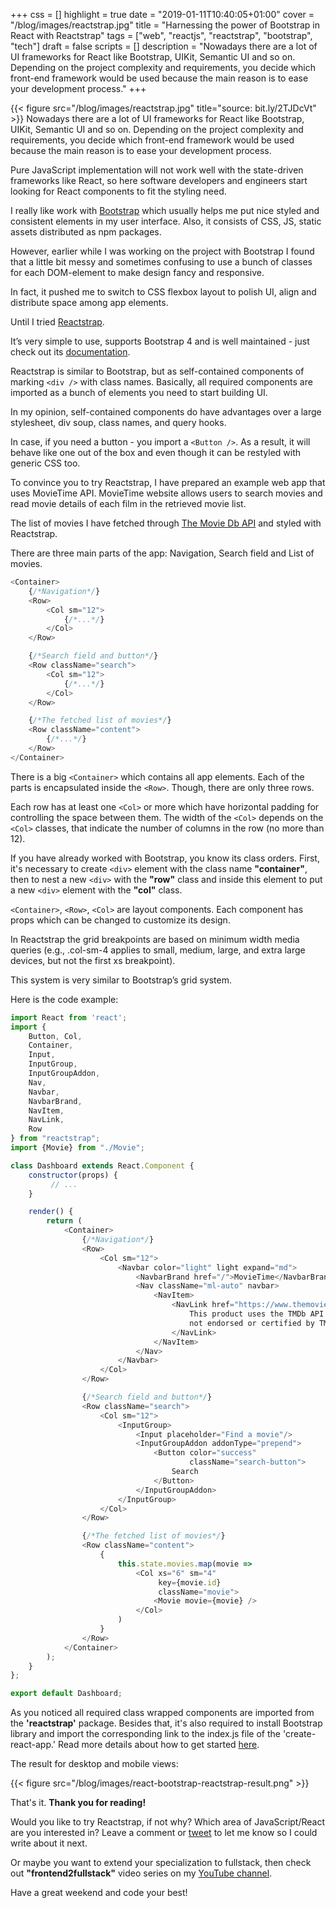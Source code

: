 +++
css = []
highlight = true
date = "2019-01-11T10:40:05+01:00"
cover = "/blog/images/reactstrap.jpg"
title = "Harnessing the power of Bootstrap in React with Reactstrap"
tags = ["web", "reactjs", "reactstrap", "bootstrap", "tech"]
draft = false
scripts = []
description = "Nowadays there are a lot of UI frameworks for React like Bootstrap, UIKit, Semantic UI and so on. Depending on the project complexity and requirements, you decide which front-end framework would be used because the main reason is to ease your development process."
+++

{{< figure src="/blog/images/reactstrap.jpg" title="source: bit.ly/2TJDcVt" >}}
Nowadays there are a lot of UI frameworks for React like Bootstrap, UIKit, Semantic UI and so on. Depending on the project complexity and requirements, you decide which front-end framework would be used because the main reason is to ease your development process.

<!--more-->

Pure JavaScript implementation will not work well with the state-driven frameworks like React, so here software developers and engineers start looking for React components to fit the styling need.

I really like work with [Bootstrap](https://getbootstrap.com/) which usually helps me put nice styled and consistent elements in my user interface. Also, it consists of CSS, JS, static assets distributed as npm packages.

However, earlier while I was working on the project with Bootstrap I found that a little bit messy and sometimes confusing to use a bunch of classes for each DOM-element to make design fancy and responsive.

In fact, it pushed me to switch to CSS flexbox layout to polish UI, align and distribute space among app elements.

Until I tried [Reactstrap](https://reactstrap.github.io/).

It’s very simple to use, supports Bootstrap 4 and is well maintained - just check out its [documentation](https://reactstrap.github.io/components/alerts/).

Reactstrap is similar to Bootstrap, but as self-contained components of marking `<div />` with class names. Basically, all required components are imported as a bunch of elements you need to start building UI.

In my opinion, self-contained components do have advantages over a large stylesheet, div soup, class names, and query hooks.

In case, if you need a button - you import a `<Button />`. As a result, it will behave like one out of the box and even though it can be restyled with generic CSS too.

To convince you to try Reactstrap, I have prepared an example web app that uses MovieTime API. MovieTime website allows users to search movies and read movie details of each film in the retrieved movie list.

The list of movies I have fetched through [The Movie Db API](https://www.themoviedb.org/documentation/api) and styled with Reactstrap.

There are three main parts of the app: Navigation, Search field and List of movies.

```javascript
<Container>
    {/*Navigation*/}
    <Row>
        <Col sm="12">
            {/*...*/}
        </Col>
    </Row>

    {/*Search field and button*/}
    <Row className="search">
        <Col sm="12">
            {/*...*/}
        </Col>
    </Row>

    {/*The fetched list of movies*/}
    <Row className="content">
        {/*...*/}
    </Row>
</Container>
```

There is a big `<Container>` which contains all app elements. Each of the parts is encapsulated inside the `<Row>`. Though, there are only three rows.

Each row has at least one `<Col>` or more which have horizontal padding for controlling the space between them. The width of the `<Col>` depends on the `<Col>` classes, that indicate the number of columns in the row (no more than 12).

If you have already worked with Bootstrap, you know its class orders. First, it's necessary to create `<div>` element with the class name **"container"**, then to nest a new `<div>` with the **"row"** class and inside this element to put a new `<div>` element with the **"col"** class.

`<Container>`, `<Row>`, `<Col>` are layout components. Each component has props which can be changed to customize its design.

In Reactstrap the grid breakpoints are based on minimum width media queries (e.g., .col-sm-4 applies to small, medium, large, and extra large devices, but not the first xs breakpoint).

This system is very similar to Bootstrap’s grid system.

Here is the code example:

```javascript
import React from 'react';
import {
    Button, Col,
    Container,
    Input,
    InputGroup,
    InputGroupAddon,
    Nav,
    Navbar,
    NavbarBrand,
    NavItem,
    NavLink,
    Row
} from "reactstrap";
import {Movie} from "./Movie";

class Dashboard extends React.Component {
    constructor(props) {
         // ...
    }

    render() {
        return (
            <Container>
                {/*Navigation*/}
                <Row>
                    <Col sm="12">
                        <Navbar color="light" light expand="md">
                            <NavbarBrand href="/">MovieTime</NavbarBrand>
                            <Nav className="ml-auto" navbar>
                                <NavItem>
                                    <NavLink href="https://www.themoviedb.org">
                                        This product uses the TMDb API but is
                                        not endorsed or certified by TMDb
                                    </NavLink>
                                </NavItem>
                            </Nav>
                        </Navbar>
                    </Col>
                </Row>

                {/*Search field and button*/}
                <Row className="search">
                    <Col sm="12">
                        <InputGroup>
                            <Input placeholder="Find a movie"/>
                            <InputGroupAddon addonType="prepend">
                                <Button color="success"
                                        className="search-button">
                                    Search
                                </Button>
                            </InputGroupAddon>
                        </InputGroup>
                    </Col>
                </Row>

                {/*The fetched list of movies*/}
                <Row className="content">
                    {
                        this.state.movies.map(movie =>
                            <Col xs="6" sm="4"
                                 key={movie.id}
                                 className="movie">
                                <Movie movie={movie} />
                            </Col>
                        )
                    }
                </Row>
            </Container>
        );
    }
};

export default Dashboard;
```

As you noticed all required class wrapped components are imported from the **'reactstrap'** package. Besides that, it's also required to install Bootstrap library and import the corresponding link to the index.js file of the 'create-react-app.' Read more details about how to get started [here](https://reactstrap.github.io/).

The result for desktop and mobile views:

{{< figure src="/blog/images/react-bootstrap-reactstrap-result.png" >}}

That's it. **Thank you for reading!**

Would you like to try Reactstrap, if not why?
Which area of JavaScript/React are you interested in?
Leave a comment or [tweet](https://twitter.com/@ilonacodes) to let me know so I could write about it next.

Or maybe you want to extend your specialization to fullstack, then check out **"frontend2fullstack"** video series on my [YouTube channel](https://www.youtube.com/watch?v=kI1luxh-Hyg&list=PL3VhbJS_wXnEmeY4T6urz_fy_U03S9fqr).

Have a great weekend and code your best!
